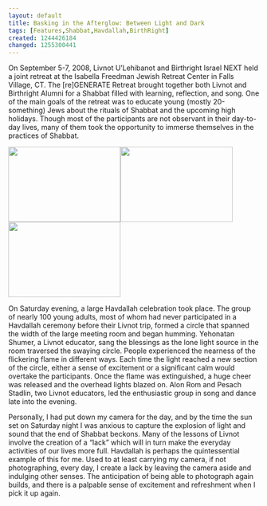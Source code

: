 ```yaml
---
layout: default
title: Basking in the Afterglow: Between Light and Dark
tags: [Features,Shabbat,Havdallah,BirthRight]
created: 1244426184
changed: 1255300441
---
```

<p>On September 5-7, 2008, Livnot U&rsquo;Lehibanot and Birthright Israel NEXT held a joint retreat at the Isabella Freedman Jewish Retreat Center in Falls Village, CT. The [re]GENERATE Retreat brought together both Livnot and Birthright Alumni for a Shabbat filled with learning, reflection, and song. One of the main goals of the retreat was to educate young (mostly 20-something) Jews about the rituals of Shabbat and the upcoming high holidays. Though most of the participants are not observant in their day-to-day lives, many of them took the opportunity to immerse themselves in the practices of Shabbat.</p>
<p><img width="225" height="151" src="/files/imagecache/thumb-100/profile_images/Havdallah.jpg" alt="" /><img width="225" height="151" src="/files/imagecache/thumb-100/profile_images/Havdallah%204.jpg" alt="" /><img width="225" height="151" src="/files/imagecache/thumb-100/profile_images/Havdallah%203.jpg" alt="" /></p>
<p>On Saturday evening, a large Havdallah celebration took place. The group of nearly 100 young adults, most of whom had never participated in a Havdallah ceremony before their Livnot trip, formed a circle that spanned the width of the large meeting room and began humming. Yehonatan Shumer, a Livnot educator, sang the blessings as the lone light source in the room traversed the swaying circle. People experienced the nearness of the flickering flame in different ways. Each time the light reached a new section of the circle, either a sense of excitement or a significant calm would overtake the participants. Once the flame was extinguished, a huge cheer was released and the overhead lights blazed on. Alon Rom and Pesach Stadlin, two Livnot educators, led the enthusiastic group in song and dance late into the evening.</p>
<p>Personally, I had put down my camera for the day, and by the time the sun set on Saturday night I was anxious to capture the explosion of light and sound that the end of Shabbat beckons. Many of the lessons of Livnot involve the creation of a &ldquo;lack&rdquo; which will in turn make the everyday activities of our lives more full. Havdallah is perhaps the quintessential example of this for me. Used to at least carrying my camera, if not photographing, every day, I create a lack by leaving the camera aside and indulging other senses. The anticipation of being able to photograph again builds, and there is a palpable sense of excitement and refreshment when I pick it up again.</p>
<p><br />
&nbsp;</p>